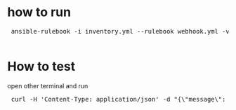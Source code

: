 how to run
==========

<pre>
 ansible-rulebook -i inventory.yml --rulebook webhook.yml -v
 </pre>

 How to test
 ==========
 open other terminal and run 

 <pre>
 curl -H 'Content-Type: application/json' -d "{\"message\": \"Ansible is super cool\"}" 127.0.0.1:5000/endpoint
 </pre>
